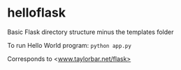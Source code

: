 helloflask
==========
Basic Flask directory structure minus the templates folder

To run Hello World program:
<code>python app.py</code>

Corresponds to <www.taylorbar.net/flask>

